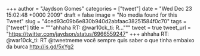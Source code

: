 
+++
author = "Jaydson Gomes"
categories = ["tweet"]
date = "Wed Dec 23 15:02:48 +0000 2009"
draft = false
image = "No media found for this Tweet"
slug = "4ced93c09b6e830b940d2abfaac38251584f0c70"
tags = ["tweet"]
title = """ahhaha RT: @war10ck_ti: R..."""
tweet = true
tweet_url = "https://twitter.com/jaydson/status/6966559247"
+++
ahhaha RT: @war10ck_ti: RT @tweetmeme você sempre quis saber o que tinha embaixo da burca http://is.gd/5xYg2
